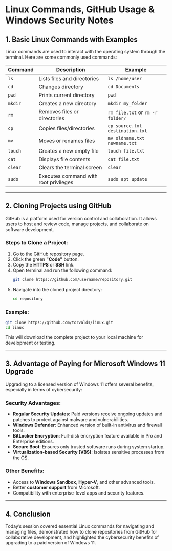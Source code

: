 # Linux Commands, GitHub Usage & Windows Security Notes

## 1. Basic Linux Commands with Examples

Linux commands are used to interact with the operating system through the terminal. Here are some commonly used commands:

| Command | Description                           | Example                          |
| ------- | ------------------------------------- | -------------------------------- |
| `ls`    | Lists files and directories           | `ls /home/user`                  |
| `cd`    | Changes directory                     | `cd Documents`                   |
| `pwd`   | Prints current directory              | `pwd`                            |
| `mkdir` | Creates a new directory               | `mkdir my_folder`                |
| `rm`    | Removes files or directories          | `rm file.txt` or `rm -r folder/` |
| `cp`    | Copies files/directories              | `cp source.txt destination.txt`  |
| `mv`    | Moves or renames files                | `mv oldname.txt newname.txt`     |
| `touch` | Creates a new empty file              | `touch file.txt`                 |
| `cat`   | Displays file contents                | `cat file.txt`                   |
| `clear` | Clears the terminal screen            | `clear`                          |
| `sudo`  | Executes command with root privileges | `sudo apt update`                |

---

## 2. Cloning Projects using GitHub

GitHub is a platform used for version control and collaboration. It allows users to host and review code, manage projects, and collaborate on software development.

### Steps to Clone a Project:

1. Go to the GitHub repository page.
2. Click the green **"Code"** button.
3. Copy the **HTTPS** or **SSH** link.
4. Open terminal and run the following command:
   ```bash
   git clone https://github.com/username/repository.git
   ```
5. Navigate into the cloned project directory:
   ```bash
   cd repository
   ```

### Example:

```bash
git clone https://github.com/torvalds/linux.git
cd linux
```

This will download the complete project to your local machine for development or testing.

---

## 3. Advantage of Paying for Microsoft Windows 11 Upgrade

Upgrading to a licensed version of Windows 11 offers several benefits, especially in terms of cybersecurity:

### Security Advantages:

- **Regular Security Updates**: Paid versions receive ongoing updates and patches to protect against malware and vulnerabilities.
- **Windows Defender**: Enhanced version of built-in antivirus and firewall tools.
- **BitLocker Encryption**: Full-disk encryption feature available in Pro and Enterprise editions.
- **Secure Boot**: Ensures only trusted software runs during system startup.
- **Virtualization-based Security (VBS)**: Isolates sensitive processes from the OS.

### Other Benefits:

- Access to **Windows Sandbox**, **Hyper-V**, and other advanced tools.
- Better **customer support** from Microsoft.
- Compatibility with enterprise-level apps and security features.

---

## 4. Conclusion

Today’s session covered essential Linux commands for navigating and managing files, demonstrated how to clone repositories from GitHub for collaborative development, and highlighted the cybersecurity benefits of upgrading to a paid version of Windows 11.

